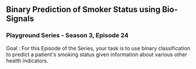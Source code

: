 ## Binary Prediction of Smoker Status using Bio-Signals
### Playground Series - Season 3, Episode 24

Goal : For this Episode of the Series, your task is to use binary classification to predict a patient's smoking status given information about various other health indicators. 
